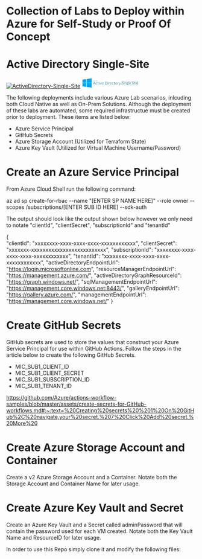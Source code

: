 # Collection of Labs to Deploy within Azure for Self-Study or Proof Of Concept

# Active Directory Single-Site
[![ActiveDirectory-Single-Site](https://github.com/elliottfieldsjr/KillerHomeLab-Bicep/actions/workflows/ActiveDirectory-Single-Site.yml/badge.svg)](https://github.com/elliottfieldsjr/KillerHomeLab-Terraform/actions/workflows/ActiveDirectory-Single-Site.yml)
<a href="./Deployments/ActiveDirectory-Single-Site"><img src="Deployments/x_Images/ActiveDirectorySingleSite.png" alt="Active Directory Single-Site" width="150"></a>

The following deployments include various Azure Lab scenarios, inlcuding both Cloud Native as well as On-Prem Solutions.  Although the deployment of these labs are automated, some required infrastructue must be created prior to deployment.  These items are listed below:

- Azure Service Principal
- GitHub Secrets
- Azure Storage Account (Utilized for Terraform State)
- Azure Key Vault (Utilized for Virtual Machine Username/Password)

# Create an Azure Service Principal
From Azure Cloud Shell run the following command:

az ad sp create-for-rbac --name "[ENTER SP NAME HERE]" --role owner --scopes /subscriptions/[ENTER SUB ID HERE] --sdk-auth

The output should look like the output shown below however we only need to notate "clientId", "clientSecret", "subscriptionId" and "tenantId"

{ <br>
  "clientId": "xxxxxxxx-xxxx-xxxx-xxxx-xxxxxxxxxxxx",
  "clientSecret": "xxxxxxx-xxxxxxxxxxxxxxxxxxxxxxxxxx",
  "subscriptionId": "xxxxxxxx-xxxx-xxxx-xxxx-xxxxxxxxxxxx",
  "tenantId": "xxxxxxxx-xxxx-xxxx-xxxx-xxxxxxxxxxxx",
  "activeDirectoryEndpointUrl": "https://login.microsoftonline.com",
  "resourceManagerEndpointUrl": "https://management.azure.com/",
  "activeDirectoryGraphResourceId": "https://graph.windows.net/",
  "sqlManagementEndpointUrl": "https://management.core.windows.net:8443/",
  "galleryEndpointUrl": "https://gallery.azure.com/",
  "managementEndpointUrl": "https://management.core.windows.net/"
}

# Create GitHub Secrets
GitHub secrets are used to store the values that construct your Azure Service Principal for use within GitHub Actions.  Follow the steps in the article below to create the following GitHub Secrets.

- MIC_SUB1_CLIENT_ID
- MIC_SUB1_CLIENT_SECRET
- MIC_SUB1_SUBSCRIPTION_ID
- MIC_SUB1_TENANT_ID

https://github.com/Azure/actions-workflow-samples/blob/master/assets/create-secrets-for-GitHub-workflows.md#:~:text=%20Creating%20secrets%20%201%20On%20GitHub%2C%20navigate,your%20secret.%207%20Click%20Add%20secret.%20More%20

# Create Azure Storage Account and Container
Create a v2 Azure Storage Account and a Container.  Notate both the Storage Account and Container Name for later usage.

# Create Azure Key Vault and Secret
Create an Azure Key Vault and a Secret called adminPassword that will contain the password used for each VM created. Notate both the Key Vault Name and ResourceID for later usage.

In order to use this Repo simply clone it and modify the following files:


